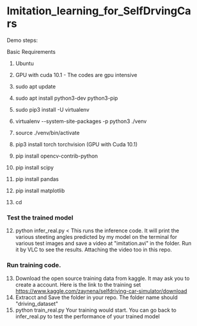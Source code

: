# Imitation_learning_for_SelfDrvingCars


Demo steps:

Basic Requirements
1. Ubuntu
2. GPU with cuda 10.1 - The codes are gpu intensive

1. sudo apt update
2. sudo apt install python3-dev python3-pip
3. sudo pip3 install -U virtualenv
4. virtualenv --system-site-packages -p python3 ./venv
5. source ./venv/bin/activate
6. pip3 install torch torchvision (GPU with Cuda 10.1)
7. pip install opencv-contrib-python
8. pip install scipy
9. pip install pandas
10. pip install matplotlib
11. cd <repository>
### Test the trained model
12. python infer_real.py
< This runs the inference code. It will print the various steeting angles predicted by my model on the terminal for various test images and save a video at "imitation.avi" in the folder. Run it by VLC to see the results. Attaching the video too in this repo.
 ### Run training code. 
13. Download the open source training data from kaggle. It may ask you to create a account.
Here is the link to the training set https://www.kaggle.com/zaynena/selfdriving-car-simulator/download
14. Extracct and Save the folder in your repo. The folder name should "driving_dataset"
15. python train_real.py
Your training would start. You can go back to infer_real.py to test the performance of your trained model
